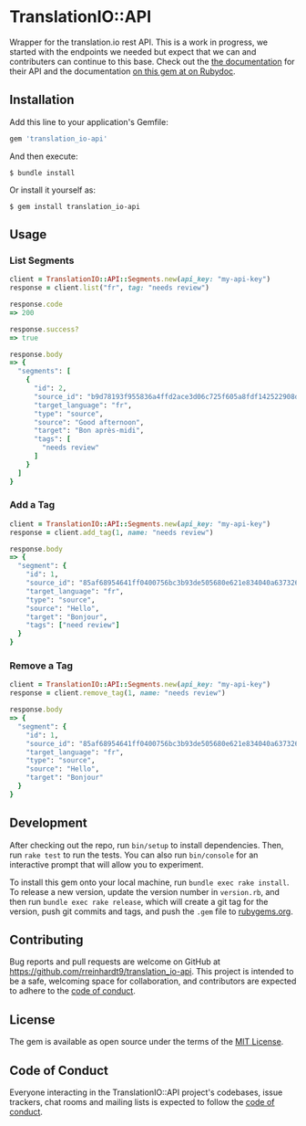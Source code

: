 # TranslationIO::API

Wrapper for the translation.io rest API. This is a work in progress, we started with the endpoints we needed but expect that we can and contributers can continue to this base.
Check out the [the documentation](https://translation.io/docs/api) for their API and the documentation [on this gem at on Rubydoc](https://www.rubydoc.info/gems/translation_io-api).

## Installation

Add this line to your application's Gemfile:

```ruby
gem 'translation_io-api'
```

And then execute:

    $ bundle install

Or install it yourself as:

    $ gem install translation_io-api

## Usage

### List Segments

```Ruby
client = TranslationIO::API::Segments.new(api_key: "my-api-key")
response = client.list("fr", tag: "needs review")

response.code
=> 200

response.success?
=> true

response.body
=> {
  "segments": [
    {
      "id": 2,
      "source_id": "b9d78193f955836a4ffd2ace3d06c725f605a8fdf142522908dc5605fce30f72",
      "target_language": "fr",
      "type": "source",
      "source": "Good afternoon",
      "target": "Bon après-midi",
      "tags": [
        "needs review"
      ]
    }
  ]
}

```

### Add a Tag

```Ruby
client = TranslationIO::API::Segments.new(api_key: "my-api-key")
response = client.add_tag(1, name: "needs review")

response.body
=> {
  "segment": {
    "id": 1,
    "source_id": "85af68954641ff0400756bc3b93de505680e621e834040a63732621e659c1d82",
    "target_language": "fr",
    "type": "source",
    "source": "Hello",
    "target": "Bonjour",
    "tags": ["need review"]
  }
}
```

### Remove a Tag

```Ruby
client = TranslationIO::API::Segments.new(api_key: "my-api-key")
response = client.remove_tag(1, name: "needs review")

response.body
=> {
  "segment": {
    "id": 1,
    "source_id": "85af68954641ff0400756bc3b93de505680e621e834040a63732621e659c1d82",
    "target_language": "fr",
    "type": "source",
    "source": "Hello",
    "target": "Bonjour"
  }
}
```

## Development

After checking out the repo, run `bin/setup` to install dependencies. Then, run `rake test` to run the tests. You can also run `bin/console` for an interactive prompt that will allow you to experiment.

To install this gem onto your local machine, run `bundle exec rake install`. To release a new version, update the version number in `version.rb`, and then run `bundle exec rake release`, which will create a git tag for the version, push git commits and tags, and push the `.gem` file to [rubygems.org](https://rubygems.org).

## Contributing

Bug reports and pull requests are welcome on GitHub at https://github.com/rreinhardt9/translation_io-api. This project is intended to be a safe, welcoming space for collaboration, and contributors are expected to adhere to the [code of conduct](https://github.com/rreinhardt9/translation_io-api/blob/master/CODE_OF_CONDUCT.md).


## License

The gem is available as open source under the terms of the [MIT License](https://opensource.org/licenses/MIT).

## Code of Conduct

Everyone interacting in the TranslationIO::API project's codebases, issue trackers, chat rooms and mailing lists is expected to follow the [code of conduct](https://github.com/rreinhardt9/translation_io-api/blob/master/CODE_OF_CONDUCT.md).
